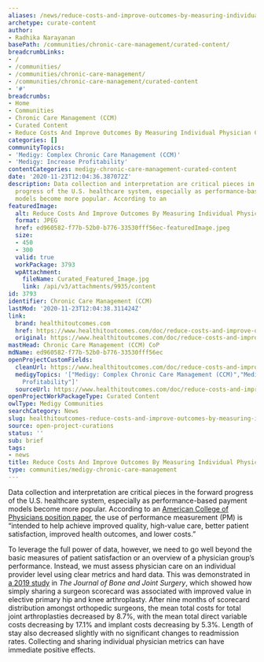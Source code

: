 ```yaml
---
aliases: /news/reduce-costs-and-improve-outcomes-by-measuring-individual-physician-care
archetype: curate-content
author:
- Radhika Narayanan
basePath: /communities/chronic-care-management/curated-content/
breadcrumbLinks:
- /
- /communities/
- /communities/chronic-care-management/
- /communities/chronic-care-management/curated-content
- '#'
breadcrumbs:
- Home
- Communities
- Chronic Care Management (CCM)
- Curated Content
- Reduce Costs And Improve Outcomes By Measuring Individual Physician Care
categories: []
communityTopics:
- 'Medigy: Complex Chronic Care Management (CCM)'
- 'Medigy: Increase Profitability'
contentCategories: medigy-chronic-care-management-curated-content
date: '2020-11-23T12:04:36.387072Z'
description: Data collection and interpretation are critical pieces in the forward
  progress of the U.S. healthcare system, especially as performance-based payment
  models become more popular. According to an
featuredImage:
  alt: Reduce Costs And Improve Outcomes By Measuring Individual Physician Care
  format: JPEG
  href: ed960582-f77b-52b0-b776-33530fff56ec-featuredImage.jpeg
  size:
  - 450
  - 300
  valid: true
  workPackage: 3793
  wpAttachment:
    fileName: Curated_Featured_Image.jpg
    link: /api/v3/attachments/9935/content
id: 3793
identifier: Chronic Care Management (CCM)
lastMod: '2020-11-23T12:04:38.311424Z'
link:
  brand: healthitoutcomes.com
  href: https://www.healthitoutcomes.com/doc/reduce-costs-and-improve-outcomes-by-measuring-individual-physician-care-0001
  original: https://www.healthitoutcomes.com/doc/reduce-costs-and-improve-outcomes-by-measuring-individual-physician-care-0001
mastHead: Chronic Care Management (CCM) CoP
mdName: ed960582-f77b-52b0-b776-33530fff56ec
openProjectCustomFields:
  cleanUrl: https://www.healthitoutcomes.com/doc/reduce-costs-and-improve-outcomes-by-measuring-individual-physician-care-0001
  medigyTopics: '["Medigy: Complex Chronic Care Management (CCM)","Medigy: Increase
    Profitability"]'
  sourceUrl: https://www.healthitoutcomes.com/doc/reduce-costs-and-improve-outcomes-by-measuring-individual-physician-care-0001
openProjectWorkPackageType: Curated Content
owlType: Medigy Communities
searchCategory: News
slug: healthitoutcomes-reduce-costs-and-improve-outcomes-by-measuring-individual-physician-care
source: open-project-curations
status: ''
sub: brief
tags:
- news
title: Reduce Costs And Improve Outcomes By Measuring Individual Physician Care
type: communities/medigy-chronic-care-management
---
```


<p>Data collection and interpretation are critical pieces in the forward progress of the U.S. healthcare system, especially as performance-based payment models become more popular. According to an <a href="https://www.acponline.org/acp_policy/policies/role_of_performance_assessment_in_reformed_healthcaresystems_2012.pdf">American College of Physicians position paper</a>, the use of performance measurement (PM) is “intended to help achieve improved quality, high-value care, better patient satisfaction, improved health outcomes, and lower costs.”&nbsp;</p><p>To leverage the full power of data, however, we need to go well beyond the basic measures of patient satisfaction or an overview of a physician group’s performance. Instead, we must assess physician care on an individual provider level using clear metrics and hard data. This was demonstrated in <a href="https://pubmed.ncbi.nlm.nih.gov/30653045/">a 2019 study</a> in <i>The Journal of Bone and Joint Surgery</i>, which showed how simply sharing a surgeon scorecard was associated with improved value in elective primary hip and knee arthroplasty. After nine months of scorecard distribution amongst orthopedic surgeons, the mean total costs for total joint arthroplasties decreased by 8.7%, with the mean total direct variable costs decreasing by 17.1% and implant costs decreasing by 5.3%. Length of stay also decreased slightly with no significant changes to readmission rates. Collecting and sharing individual physician metrics can have immediate positive effects.</p>